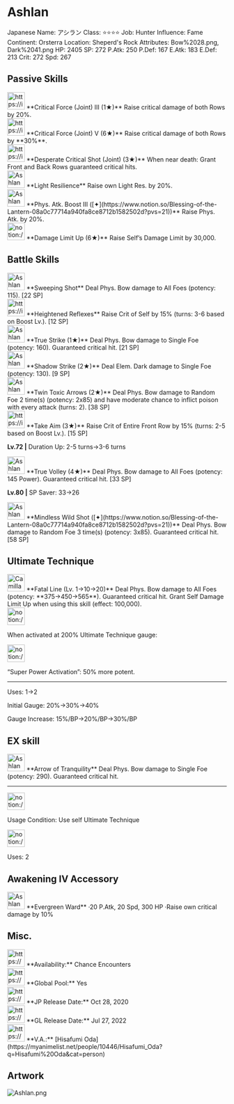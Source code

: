 # Ashlan

Japanese Name: アシラン
Class: ⭐️⭐️⭐️⭐️
Job: Hunter
Influence: Fame
Continent: Orsterra
Location: Sheperd's Rock
Attributes: Bow%2028.png, Dark%2041.png
HP: 2405
SP: 272
P.Atk: 250
P.Def: 167
E.Atk: 183
E.Def: 213
Crit: 272
Spd: 267

## Passive Skills

<aside>
<img src="https://img.game8.jp/6930257/1bcbb0ec737a21a5e4284b699932d3c3.png/show" alt="https://img.game8.jp/6930257/1bcbb0ec737a21a5e4284b699932d3c3.png/show" width="40px" /> **Critical Force (Joint) III (1★)**
Raise critical damage of both Rows by 20%.

<aside>
<img src="https://img.game8.jp/6930257/1bcbb0ec737a21a5e4284b699932d3c3.png/show" alt="https://img.game8.jp/6930257/1bcbb0ec737a21a5e4284b699932d3c3.png/show" width="40px" /> **Critical Force (Joint) V (6★)**
Raise critical damage of both Rows by **30%**.

</aside>

</aside>

<aside>
<img src="https://img.game8.jp/6975233/bdd1d15e43fb32e36c1062a539b23b75.png/show" alt="https://img.game8.jp/6975233/bdd1d15e43fb32e36c1062a539b23b75.png/show" width="40px" /> **Desperate Critical Shot (Joint) (3★)**
When near death: Grant Front and Back Rows guaranteed critical hits.

</aside>

<aside>
<img src="Ashlan%20c833a487be604a9691b19d84ce911f73/Light_Resilience.png" alt="Ashlan%20c833a487be604a9691b19d84ce911f73/Light_Resilience.png" width="40px" /> **Light Resilience**
Raise own Light Res. by 20%.

</aside>

<aside>
<img src="Ashlan%20c833a487be604a9691b19d84ce911f73/Phys_Atk_Boost.png" alt="Ashlan%20c833a487be604a9691b19d84ce911f73/Phys_Atk_Boost.png" width="40px" /> **Phys. Atk. Boost III ([✦](https://www.notion.so/Blessing-of-the-Lantern-08a0c77714a940fa8ce8712b1582502d?pvs=21))**
Raise Phys. Atk. by 20%.

</aside>

<aside>
<img src="notion://custom_emoji/2482af5e-3bb7-4af8-a110-df4150e44521/17debbc6-5396-80a6-933a-007af3a7f551" alt="notion://custom_emoji/2482af5e-3bb7-4af8-a110-df4150e44521/17debbc6-5396-80a6-933a-007af3a7f551" width="40px" /> **Damage Limit Up (6★)**
Raise Self’s Damage Limit by 30,000.

</aside>

## Battle Skills

<aside>
<img src="Ashlan%20c833a487be604a9691b19d84ce911f73/Bow.png" alt="Ashlan%20c833a487be604a9691b19d84ce911f73/Bow.png" width="40px" /> **Sweeping Shot**
Deal Phys. Bow damage to All Foes (potency: 115). [22 SP]

</aside>

<aside>
<img src="https://img.game8.jp/6909195/fb1af3b553f4112d4403e0f7452fd2a2.png/show" alt="https://img.game8.jp/6909195/fb1af3b553f4112d4403e0f7452fd2a2.png/show" width="40px" /> **Heightened Reflexes**
Raise Crit of Self by 15% (turns: 3-6 based on Boost Lv.). [12 SP]

</aside>

<aside>
<img src="Ashlan%20c833a487be604a9691b19d84ce911f73/Bow%201.png" alt="Ashlan%20c833a487be604a9691b19d84ce911f73/Bow%201.png" width="40px" /> **True Strike (1★)**
Deal Phys. Bow damage to Single Foe (potency: 160). Guaranteed critical hit. [21 SP]

</aside>

<aside>
<img src="Ashlan%20c833a487be604a9691b19d84ce911f73/Dark.png" alt="Ashlan%20c833a487be604a9691b19d84ce911f73/Dark.png" width="40px" /> **Shadow Strike (2★)**
Deal Elem. Dark damage to Single Foe (potency: 130). [9 SP]

</aside>

<aside>
<img src="Ashlan%20c833a487be604a9691b19d84ce911f73/Bow%202.png" alt="Ashlan%20c833a487be604a9691b19d84ce911f73/Bow%202.png" width="40px" /> **Twin Toxic Arrows (2★)**
Deal Phys. Bow damage to Random Foe 2 time(s) (potency: 2x85) and have moderate chance to inflict poison with every attack (turns: 2). [38 SP]

</aside>

<aside>
<img src="https://img.game8.jp/6909195/fb1af3b553f4112d4403e0f7452fd2a2.png/show" alt="https://img.game8.jp/6909195/fb1af3b553f4112d4403e0f7452fd2a2.png/show" width="40px" /> **Take Aim (3★)**
Raise Crit of Entire Front Row by 15% (turns: 2-5 based on Boost Lv.). [15 SP]

**Lv.72 |** Duration Up: 2-5 turns→3-6 turns

</aside>

<aside>
<img src="Ashlan%20c833a487be604a9691b19d84ce911f73/Bow%203.png" alt="Ashlan%20c833a487be604a9691b19d84ce911f73/Bow%203.png" width="40px" /> **True Volley (4★)**
Deal Phys. Bow damage to All Foes (potency: 145 Power). Guaranteed critical hit. [33 SP]

**Lv.80 |** SP Saver: 33→26

</aside>

<aside>
<img src="Ashlan%20c833a487be604a9691b19d84ce911f73/Bow%203.png" alt="Ashlan%20c833a487be604a9691b19d84ce911f73/Bow%203.png" width="40px" /> **Mindless Wild Shot ([✦](https://www.notion.so/Blessing-of-the-Lantern-08a0c77714a940fa8ce8712b1582502d?pvs=21))**
Deal Phys. Bow damage to Random Foe 3 time(s) (potency: 3x85). Guaranteed critical hit. [58 SP]

</aside>

## Ultimate Technique

<aside>
<img src="Camilla%2002759ca04d984c6992d810c9c8a7ce26/Bow%204.png" alt="Camilla%2002759ca04d984c6992d810c9c8a7ce26/Bow%204.png" width="40px" /> **Fatal Line (Lv. 1→10→20)**
Deal Phys. Bow damage to All Foes (potency: **375→450→565**). Guaranteed critical hit. Grant Self Damage Limit Up when using this skill (effect: 100,000).

<aside>
<img src="notion://custom_emoji/2482af5e-3bb7-4af8-a110-df4150e44521/137ebbc6-5396-80a2-a199-007a067e9993" alt="notion://custom_emoji/2482af5e-3bb7-4af8-a110-df4150e44521/137ebbc6-5396-80a2-a199-007a067e9993" width="40px" />

When activated at 200% Ultimate Technique gauge:

<aside>
<img src="notion://custom_emoji/2482af5e-3bb7-4af8-a110-df4150e44521/193ebbc6-5396-8035-8eea-007a52e85f9d" alt="notion://custom_emoji/2482af5e-3bb7-4af8-a110-df4150e44521/193ebbc6-5396-8035-8eea-007a52e85f9d" width="40px" />

“Super Power Activation”: 50% more potent.

</aside>

</aside>

---

Uses:
1→2

Initial Gauge:
20%→30%→40%

Gauge Increase:
15%/BP→20%/BP→30%/BP

</aside>

## EX skill

<aside>
<img src="Ashlan%20c833a487be604a9691b19d84ce911f73/Bow%204.png" alt="Ashlan%20c833a487be604a9691b19d84ce911f73/Bow%204.png" width="40px" /> **Arrow of Tranquility**
Deal Phys. Bow damage to Single Foe (potency: 290). Guaranteed critical hit.

---

<aside>
<img src="notion://custom_emoji/2482af5e-3bb7-4af8-a110-df4150e44521/137ebbc6-5396-802c-b9bc-007a54884b6f" alt="notion://custom_emoji/2482af5e-3bb7-4af8-a110-df4150e44521/137ebbc6-5396-802c-b9bc-007a54884b6f" width="40px" />

Usage Condition: Use self Ultimate Technique

</aside>

<aside>
<img src="notion://custom_emoji/2482af5e-3bb7-4af8-a110-df4150e44521/137ebbc6-5396-80ba-9f36-007a936447ac" alt="notion://custom_emoji/2482af5e-3bb7-4af8-a110-df4150e44521/137ebbc6-5396-80ba-9f36-007a936447ac" width="40px" />

Uses: 2

</aside>

</aside>

## Awakening IV Accessory

<aside>
<img src="Ashlan%20c833a487be604a9691b19d84ce911f73/Awakening_IV.png" alt="Ashlan%20c833a487be604a9691b19d84ce911f73/Awakening_IV.png" width="40px" /> **Evergreen Ward**
·20 P.Atk, 20 Spd, 300 HP
·Raise own critical damage by 10%

</aside>

## Misc.

<aside>
<img src="https://www.notion.so/icons/gift_gray.svg" alt="https://www.notion.so/icons/gift_gray.svg" width="40px" /> **Availability:** Chance Encounters

</aside>

<aside>
<img src="https://www.notion.so/icons/globe_gray.svg" alt="https://www.notion.so/icons/globe_gray.svg" width="40px" /> **Global Pool:** Yes

</aside>

<aside>
<img src="https://www.notion.so/icons/calendar_red.svg" alt="https://www.notion.so/icons/calendar_red.svg" width="40px" /> **JP Release Date:**
Oct 28, 2020

</aside>

<aside>
<img src="https://www.notion.so/icons/calendar_blue.svg" alt="https://www.notion.so/icons/calendar_blue.svg" width="40px" /> **GL Release Date:**
Jul 27, 2022

</aside>

<aside>
<img src="https://www.notion.so/icons/microphone_gray.svg" alt="https://www.notion.so/icons/microphone_gray.svg" width="40px" /> **V.A.:** [Hisafumi Oda](https://myanimelist.net/people/10446/Hisafumi_Oda?q=Hisafumi%20Oda&cat=person)

</aside>

## Artwork

![Ashlan.png](Ashlan%20c833a487be604a9691b19d84ce911f73/Ashlan.png)